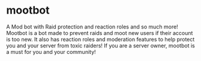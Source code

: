 # mootbot
A Mod bot with Raid protection and reaction roles and so much more! Mootbot is a bot made to prevent raids and moot new users if their account is too new. It also has reaction roles and moderation features to help protect you and your server from toxic raiders! If you are a server owner, mootbot is a must for you and your community!
